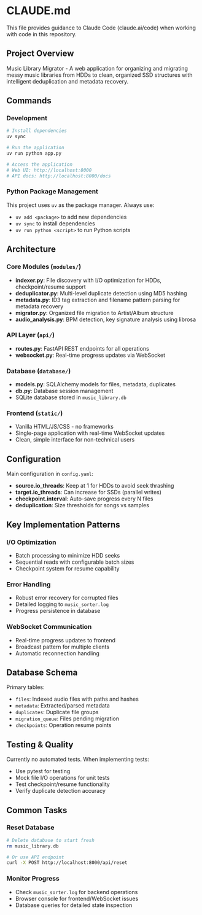 # CLAUDE.md

This file provides guidance to Claude Code (claude.ai/code) when working with code in this repository.

## Project Overview

Music Library Migrator - A web application for organizing and migrating messy music libraries from HDDs to clean, organized SSD structures with intelligent deduplication and metadata recovery.

## Commands

### Development
```bash
# Install dependencies
uv sync

# Run the application
uv run python app.py

# Access the application
# Web UI: http://localhost:8000
# API docs: http://localhost:8000/docs
```

### Python Package Management
This project uses `uv` as the package manager. Always use:
- `uv add <package>` to add new dependencies
- `uv sync` to install dependencies
- `uv run python <script>` to run Python scripts

## Architecture

### Core Modules (`modules/`)
- **indexer.py**: File discovery with I/O optimization for HDDs, checkpoint/resume support
- **deduplicator.py**: Multi-level duplicate detection using MD5 hashing
- **metadata.py**: ID3 tag extraction and filename pattern parsing for metadata recovery
- **migrator.py**: Organized file migration to Artist/Album structure
- **audio_analysis.py**: BPM detection, key signature analysis using librosa

### API Layer (`api/`)
- **routes.py**: FastAPI REST endpoints for all operations
- **websocket.py**: Real-time progress updates via WebSocket

### Database (`database/`)
- **models.py**: SQLAlchemy models for files, metadata, duplicates
- **db.py**: Database session management
- SQLite database stored in `music_library.db`

### Frontend (`static/`)
- Vanilla HTML/JS/CSS - no frameworks
- Single-page application with real-time WebSocket updates
- Clean, simple interface for non-technical users

## Configuration

Main configuration in `config.yaml`:
- **source.io_threads**: Keep at 1 for HDDs to avoid seek thrashing
- **target.io_threads**: Can increase for SSDs (parallel writes)
- **checkpoint.interval**: Auto-save progress every N files
- **deduplication**: Size thresholds for songs vs samples

## Key Implementation Patterns

### I/O Optimization
- Batch processing to minimize HDD seeks
- Sequential reads with configurable batch sizes
- Checkpoint system for resume capability

### Error Handling
- Robust error recovery for corrupted files
- Detailed logging to `music_sorter.log`
- Progress persistence in database

### WebSocket Communication
- Real-time progress updates to frontend
- Broadcast pattern for multiple clients
- Automatic reconnection handling

## Database Schema

Primary tables:
- `files`: Indexed audio files with paths and hashes
- `metadata`: Extracted/parsed metadata
- `duplicates`: Duplicate file groups
- `migration_queue`: Files pending migration
- `checkpoints`: Operation resume points

## Testing & Quality

Currently no automated tests. When implementing tests:
- Use pytest for testing
- Mock file I/O operations for unit tests
- Test checkpoint/resume functionality
- Verify duplicate detection accuracy

## Common Tasks

### Reset Database
```bash
# Delete database to start fresh
rm music_library.db

# Or use API endpoint
curl -X POST http://localhost:8000/api/reset
```

### Monitor Progress
- Check `music_sorter.log` for backend operations
- Browser console for frontend/WebSocket issues
- Database queries for detailed state inspection